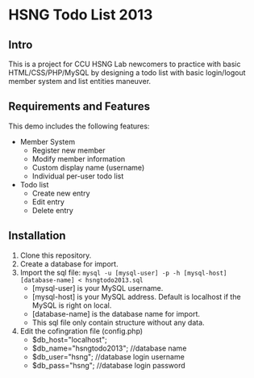 # HSNG Todo List 2013

## Intro

This is a project for CCU HSNG Lab newcomers to practice with basic HTML/CSS/PHP/MySQL by designing a todo list with basic login/logout member system and list entities maneuver.

## Requirements and Features

This demo includes the following features:

* Member System
	* Register new member
	* Modify member information
	* Custom display name (username)
	* Individual per-user todo list
* Todo list
	* Create new entry
	* Edit entry
	* Delete entry

## Installation

1. Clone this repository.
1. Create a database for import.
1. Import the sql file: `mysql -u [mysql-user] -p -h [mysql-host] [database-name] < hsngtodo2013.sql`
	* [mysql-user] is your MySQL username.
	* [mysql-host] is your MySQL address.  Default is localhost if the MySQL is right on local.
	* [database-name] is the database name for import.
	* This sql file only contain structure without any data.
1. Edit the cofingration file (config.php)
	* $db_host="localhost";
	* $db_name="hsngtodo2013";	//database name
	* $db_user="hsng";		//database login username
	* $db_pass="hsng";		//database login password
